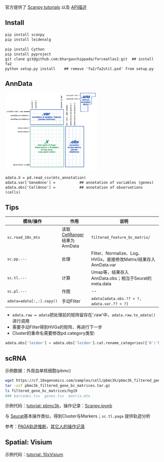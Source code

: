 <style>
img{
    width: 60%;
}
</style>

官方提供了 [Scanpy tutorials](https://scanpy.readthedocs.io/en/stable/tutorials.html) 以及 [API描述](https://anndata.readthedocs.io/en/latest/api.html)

## Install
```
pip install scanpy
pip install leidenalg

pip install Cython
pip install pyproject
git clone git@github.com:bhargavchippada/forceatlas2.git  ## install fa2
python setup.py install    ## remove 'fa2/fa2util.pxd' from setup.py
```

## AnnData
![AnnData](Scanpy/img/AnnData.png)
```
adata.X = pd.read_csv(mtx_annotation)
adata.var['GeneAnno'] =           ## annotation of variables (genes)
adata.obs['CellAnno'] =           ## annotation of observations (cells)
```

## Tips

| 模块/操作 | 作用 | 说明 |
| -- | -- | -- |
| ```sc.read_10x_mtx``` | 读取[CellRanger](CellRanger.md)结果为AnnData | ```filtered_feature_bc_matrix/``` |
| ```sc.pp.---``` | 处理 | Filter、Normalize、Log、HVGs，直接修改Matrix/结果存入AnnData.var |
| ```sc.tl.---``` | 计算 | Umap等，结果存入AnnData.obs；相当于Seurat的meta.data |
| ```sc.pl.---``` | 作图 | -- |
| ```adata=adata[:,:].copy()``` | 手动Filter | ```adata[adata.obs.?? < ?, adata.var.?? < ?]``` |

* ```adata.raw = adata```把处理前的矩阵留存在'.raw'中，```adata.raw.to_adata()```进行调用
* 需要手动Filter得到HVGs的矩阵，再进行下一步
* Cluster的重命名需要修改pd.category类型:
```py
adata.obs['leiden'] = adata.obs['leiden'].cat.rename_categories({'0':'New0'})
```

## scRNA
示例数据：外周血单核细胞(pbmc)
```bash
wget https://cf.10xgenomics.com/samples/cell/pbmc3k/pbmc3k_filtered_gene_bc_matrices.tar.gz
tar -xzf pbmc3k_filtered_gene_bc_matrices.tar.gz
ls filtered_gene_bc_matrices/hg19
### barcodes.tsv  genes.tsv  matrix.mtx
```
示例代码：[tutorial: pbmc3k](https://scanpy-tutorials.readthedocs.io/en/latest/pbmc3k.html)，操作记录：[Scanpy.ipynb](https://github.com/Jiarong-L/notes/tree/main/docs/Bioinfo/_Blocks/Scanpy/Scanpy.ipynb)

与 [Seurat](Seurat.md)基本操作类似，得到Cluster与Markers；```sc.tl.paga``` 提供轨迹分析

参考：[PAGA轨迹推断](https://www.jianshu.com/p/0b2ca0e0b544)，[其它人的操作记录](https://www.jianshu.com/p/e22a947e6c60)


## Spatial: Visium 

示例代码：[tutorial: 10xVisium](https://scanpy-tutorials.readthedocs.io/en/latest/spatial/basic-analysis.html)


